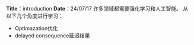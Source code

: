 **Title**：introduction
**Date**：24/07/17
许多领域都需要强化学习和人工智能。
从以下几个角度进行学习：
- Optimazation优化
- delayed consequence延迟结果